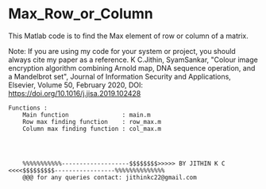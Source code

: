 # Max_Row_or_Column
This Matlab code is to find the Max element of row or column of a matrix.

Note: If you are using my code for your system or project, you should always cite my paper as a reference. K C.Jithin, SyamSankar, "Colour image encryption algorithm combining Arnold map, DNA sequence operation, and a Mandelbrot set", Journal of Information Security and Applications, Elsevier, Volume 50, February 2020, DOI: https://doi.org/10.1016/j.jisa.2019.102428

    Functions :
        Main function               : main.m
        Row max finding function    : row_max.m
        Column max finding function : col_max.m
        
        
        
        
        %%%%%%%%%%%-------------------$$$$$$$$>>>>> BY JITHIN K C <<<<$$$$$$$$$-----------------%%%%%%%%%%%%%% 
        @@@ for any queries contact: jithinkc22@gmail.com
